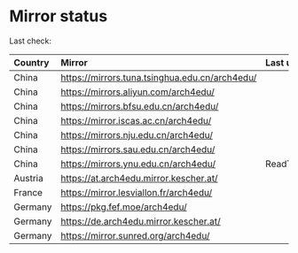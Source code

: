 <script src="./time.js"></script>
# Mirror status
Last check: <script type="text/javascript">localize(1691378263.0421462);</script>

|Country|Mirror|Last update|
|:------|:-----|:----------|
|China|https://mirrors.tuna.tsinghua.edu.cn/arch4edu/|<script type="text/javascript">localize(1691346426);</script>|
|China|https://mirrors.aliyun.com/arch4edu/|<script type="text/javascript">localize(1691260052);</script>|
|China|https://mirrors.bfsu.edu.cn/arch4edu/|<script type="text/javascript">localize(1691260052);</script>|
|China|https://mirror.iscas.ac.cn/arch4edu/|<script type="text/javascript">localize(1691346426);</script>|
|China|https://mirrors.nju.edu.cn/arch4edu/|<script type="text/javascript">localize(1691260052);</script>|
|China|https://mirrors.sau.edu.cn/arch4edu/|<script type="text/javascript">localize(1691346426);</script>|
|China|https://mirrors.ynu.edu.cn/arch4edu/|ReadTimeout|
|Austria|https://at.arch4edu.mirror.kescher.at/|<script type="text/javascript">localize(1691346426);</script>|
|France|https://mirror.lesviallon.fr/arch4edu/|<script type="text/javascript">localize(1689402753);</script>|
|Germany|https://pkg.fef.moe/arch4edu/|<script type="text/javascript">localize(1691346426);</script>|
|Germany|https://de.arch4edu.mirror.kescher.at/|<script type="text/javascript">localize(1691346426);</script>|
|Germany|https://mirror.sunred.org/arch4edu/|<script type="text/javascript">localize(1691346426);</script>|

<script src="./tablefilter/tablefilter.js"></script>
<script src="./table.js"></script>